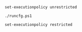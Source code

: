 ```
set-executionpolicy unrestricted
```

```
./runcfg.ps1
```

```
set-executionpolicy restricted
```
